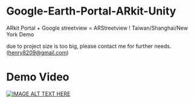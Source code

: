 # Google-Earth-Portal-ARkit-Unity
ARkit Portal + Google streetview = ARStreetview ! Taiwan/Shanghai/New York Demo

due to project size is too big, please contact me for further needs. (henry8209@gmail.com)

# Demo Video

[![IMAGE ALT TEXT HERE](https://img.youtube.com/vi/NJd94VYLB5s/0.jpg)](https://www.youtube.com/watch?v=NJd94VYLB5s)
